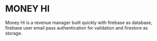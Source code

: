 # MONEY HI

Money Hi is a revenue manager built quickly with firebase as database, firebase user email pass authentication for validation and firestore as storage.

